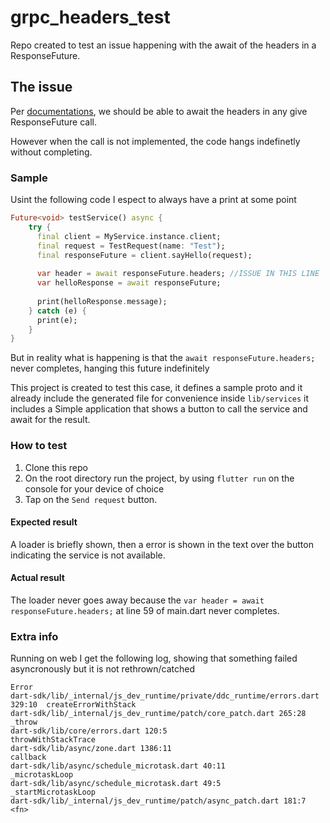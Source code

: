 # grpc_headers_test

Repo created to test an issue happening with the await of the headers in a ResponseFuture.

## The issue

Per [documentations](https://pub.dev/documentation/grpc/latest/grpc/ResponseFuture/headers.html
), we should be able to await the headers in any give ResponseFuture call.

However when the call is not implemented, the code hangs indefinetly without completing.

### Sample
Usint the following code I espect to always have a print at some point
```dart
Future<void> testService() async {
    try {
      final client = MyService.instance.client;
      final request = TestRequest(name: "Test");
      final responseFuture = client.sayHello(request);
    
      var header = await responseFuture.headers; //ISSUE IN THIS LINE
      var helloResponse = await responseFuture;
    
      print(helloResponse.message);
    } catch (e) {
      print(e);
    }
}
```
But in reality what is happening is that the `await responseFuture.headers;` never completes, hanging this future indefinitely

This project is created to test this case, it defines a sample proto and it already include the generated file for convenience inside `lib/services` it includes a Simple application that shows a button to call the service and await for the result.

### How to test
1. Clone this repo
2. On the root directory run the project, by using `flutter run` on the console for your device of choice
3. Tap on the `Send request` button.

#### Expected result
A loader is briefly shown, then a error is shown in the text over the button indicating the service is not available.

#### Actual result
The loader never goes away because the `var header = await responseFuture.headers;` at line 59 of main.dart never completes.

### Extra info
Running on web I get the following log, showing that something failed asyncronously but it is not rethrown/catched
```
Error
dart-sdk/lib/_internal/js_dev_runtime/private/ddc_runtime/errors.dart 329:10  createErrorWithStack
dart-sdk/lib/_internal/js_dev_runtime/patch/core_patch.dart 265:28            _throw
dart-sdk/lib/core/errors.dart 120:5                                           throwWithStackTrace
dart-sdk/lib/async/zone.dart 1386:11                                          callback
dart-sdk/lib/async/schedule_microtask.dart 40:11                              _microtaskLoop
dart-sdk/lib/async/schedule_microtask.dart 49:5                               _startMicrotaskLoop
dart-sdk/lib/_internal/js_dev_runtime/patch/async_patch.dart 181:7            <fn>
```